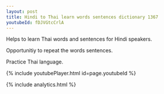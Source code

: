 ```yaml
---
layout: post
title: Hindi to Thai learn words sentences dictionary 1367 
youtubeId: fDJVGtcCrlA
---
```

 
 
Helps to learn Thai words and sentences for Hindi speakers.

Opportunitiy to repeat the words sentences. 

Practice Thai language. 
 
{% include youtubePlayer.html id=page.youtubeId %}
 
 
{% include analytics.html %}